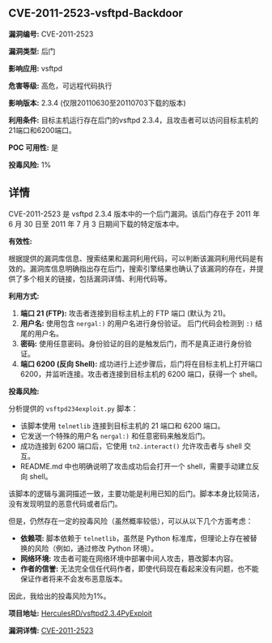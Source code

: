 ## CVE-2011-2523-vsftpd-Backdoor

**漏洞编号:** CVE-2011-2523

**漏洞类型:** 后门

**影响应用:** vsftpd

**危害等级:** 高危，可远程代码执行

**影响版本:** 2.3.4 (仅限20110630至20110703下载的版本)

**利用条件:** 目标主机运行存在后门的vsftpd 2.3.4，且攻击者可以访问目标主机的21端口和6200端口。

**POC 可用性:** 是

**投毒风险:** 1%

## 详情

CVE-2011-2523 是 vsftpd 2.3.4 版本中的一个后门漏洞。该后门存在于 2011 年 6 月 30 日至 2011 年 7 月 3 日期间下载的特定版本中。 

**有效性:**

根据提供的漏洞库信息、搜索结果和漏洞利用代码，可以判断该漏洞利用代码是有效的。漏洞库信息明确指出存在后门，搜索引擎结果也确认了该漏洞的存在，并提供了多个相关的链接，包括漏洞详情、利用代码等。

**利用方式:**

1.  **端口 21 (FTP):** 攻击者连接到目标主机上的 FTP 端口 (默认为 21)。
2.  **用户名:** 使用包含 `nergal:)` 的用户名进行身份验证。  后门代码会检测到 `:)` 结尾的用户名。
3.  **密码:** 使用任意密码。身份验证的目的是触发后门，而不是真正进行身份验证。
4.  **端口 6200 (反向 Shell):** 成功进行上述步骤后，后门将在目标主机上打开端口 6200，并监听连接。攻击者连接到目标主机的 6200 端口，获得一个 shell。

**投毒风险:**

分析提供的 `vsftpd234exploit.py` 脚本：

*   该脚本使用 `telnetlib` 连接到目标主机的 21 端口和 6200 端口。
*   它发送一个特殊的用户名 `nergal:)` 和任意密码来触发后门。
*   成功连接到 6200 端口后，它使用 `tn2.interact()` 允许攻击者与 shell 交互。
*   README.md 中也明确说明了攻击成功后会打开一个 shell，需要手动建立反向 shell。

该脚本的逻辑与漏洞描述一致，主要功能是利用已知的后门。脚本本身比较简洁，没有发现明显的恶意代码或者后门。

但是，仍然存在一定的投毒风险（虽然概率较低），可以从以下几个方面考虑：

*   **依赖项:** 脚本依赖于 `telnetlib`，虽然是 Python 标准库，但理论上存在被替换的风险（例如，通过修改 Python 环境）。
*   **网络环境:** 攻击者可能在网络环境中部署中间人攻击，篡改脚本内容。
*   **作者的信誉:** 无法完全信任代码作者，即使代码现在看起来没有问题，也不能保证作者将来不会发布恶意版本。

因此，我给出的投毒风险为1%。

**项目地址:** [HerculesRD/vsftpd2.3.4PyExploit](https://github.com/HerculesRD/vsftpd2.3.4PyExploit)

**漏洞详情:** [CVE-2011-2523](https://nvd.nist.gov/vuln/detail/CVE-2011-2523)
